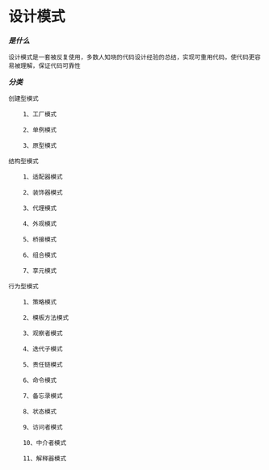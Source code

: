 # 设计模式

***是什么***

    设计模式是一套被反复使用，多数人知晓的代码设计经验的总结，实现可重用代码，使代码更容易被理解，保证代码可靠性

***分类***

    创建型模式
    
        1、工厂模式
        
        2、单例模式
        
        3、原型模式
    
    结构型模式
    
        1、适配器模式
        
        2、装饰器模式
        
        3、代理模式
        
        4、外观模式
        
        5、桥接模式
        
        6、组合模式
        
        7、享元模式
    
    行为型模式
    
        1、策略模式
        
        2、模板方法模式
        
        3、观察者模式
        
        4、迭代子模式
        
        5、责任链模式
        
        6、命令模式
        
        7、备忘录模式
        
        8、状态模式
        
        9、访问者模式
        
        10、中介者模式
        
        11、解释器模式
